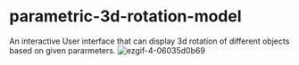 # parametric-3d-rotation-model
 An interactive User interface that can display 3d rotation of different objects based on given pararmeters.
![ezgif-4-06035d0b69](https://user-images.githubusercontent.com/80167990/198712847-6d5245a4-56ed-4d81-9061-4c02938182f0.gif)

